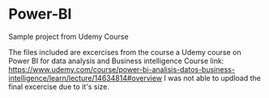 # Power-BI
Sample project from Udemy Course


The files included are excercises from the course a Udemy course on Power BI for data analysis and Business intelligence
Course link: https://www.udemy.com/course/power-bi-analisis-datos-business-intelligence/learn/lecture/14634814#overview
I was not able to updload the final excercise due to it's size.
